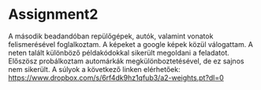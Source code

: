 # Assignment2

A második beadandóban repülőgépek, autók, valamint vonatok felismerésével foglalkoztam.
A képeket a google képek közül válogattam. A neten talált különböző példakódokkal sikerült megoldani a feladatot. 
Előszösz probálkoztam automárkák megkülönboztetésével, de ez sajnos nem sikerült. A súlyok a következő linken elérhetőek: 
https://www.dropbox.com/s/6rf4dk9hz1qfub3/a2-weights.pt?dl=0

